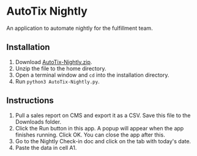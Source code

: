 # AutoTix Nightly
An application to automate nightly for the fulfillment team.

## Installation
1. Download [AutoTix-Nightly.zip](https://github.com/rzhao28/autotix/blob/master/nightly/AutoTix-Nightly.zip).
2. Unzip the file to the home directory.
3. Open a terminal window and `cd` into the installation directory.
4. Run `python3 AutoTix-Nightly.py`.

## Instructions
1. Pull a sales report on CMS and export it as a CSV. Save this file to the Downloads folder.
2. Click the Run button in this app. A popup will appear when the app finishes running. Click OK. You can close the app
after this.
3. Go to the Nightly Check-in doc and click on the tab with today's date.
4. Paste the data in cell A1.
